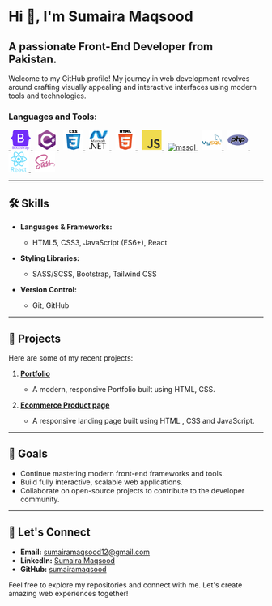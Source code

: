 <h1 align="left">Hi 👋, I'm Sumaira Maqsood</h1>
<h2 align="left">A passionate  Front-End Developer from Pakistan.</h2>

Welcome to my GitHub profile!  My journey in web development revolves around crafting visually appealing and interactive interfaces using modern tools and technologies.








<h3 align="left">Languages and Tools:</h3>
<p align="left"> <a href="https://getbootstrap.com" target="_blank" rel="noreferrer">  &nbsp;<img src="https://raw.githubusercontent.com/devicons/devicon/master/icons/bootstrap/bootstrap-plain-wordmark.svg" alt="bootstrap" width="40" height="40"/>  </a>&nbsp; <a href="https://www.w3schools.com/cs/" target="_blank" rel="noreferrer"> <img src="https://raw.githubusercontent.com/devicons/devicon/master/icons/csharp/csharp-original.svg" alt="csharp" width="40" height="40"/> </a> &nbsp; <a href="https://www.w3schools.com/css/" target="_blank" rel="noreferrer"> <img src="https://raw.githubusercontent.com/devicons/devicon/master/icons/css3/css3-original-wordmark.svg" alt="css3" width="40" height="40"/> </a>&nbsp; <a href="https://dotnet.microsoft.com/" target="_blank" rel="noreferrer"> <img src="https://raw.githubusercontent.com/devicons/devicon/master/icons/dot-net/dot-net-original-wordmark.svg" alt="dotnet" width="40" height="40"/> </a> &nbsp; <a href="https://www.w3.org/html/" target="_blank" rel="noreferrer"> <img src="https://raw.githubusercontent.com/devicons/devicon/master/icons/html5/html5-original-wordmark.svg" alt="html5" width="40" height="40"/> </a> &nbsp; <a href="https://developer.mozilla.org/en-US/docs/Web/JavaScript" target="_blank" rel="noreferrer"> <img src="https://raw.githubusercontent.com/devicons/devicon/master/icons/javascript/javascript-original.svg" alt="javascript" width="40" height="40"/> </a> &nbsp; <a href="https://www.microsoft.com/en-us/sql-server" target="_blank" rel="noreferrer"> <img src="https://www.svgrepo.com/show/303229/microsoft-sql-server-logo.svg" alt="mssql" width="40" height="40"/> </a> &nbsp; <a href="https://www.mysql.com/" target="_blank" rel="noreferrer"> <img src="https://raw.githubusercontent.com/devicons/devicon/master/icons/mysql/mysql-original-wordmark.svg" alt="mysql" width="40" height="40"/> </a> &nbsp; <a href="https://www.php.net" target="_blank" rel="noreferrer"> <img src="https://raw.githubusercontent.com/devicons/devicon/master/icons/php/php-original.svg" alt="php" width="40" height="40"/> </a>&nbsp; <a href="https://reactjs.org/" target="_blank" rel="noreferrer"> <img src="https://raw.githubusercontent.com/devicons/devicon/master/icons/react/react-original-wordmark.svg" alt="react" width="40" height="40"/> </a>&nbsp; <a href="https://sass-lang.com" target="_blank" rel="noreferrer"> <img src="https://raw.githubusercontent.com/devicons/devicon/master/icons/sass/sass-original.svg" alt="sass" width="40" height="40"/> </a> </p>


____


## 🛠 Skills

- **Languages & Frameworks:**
  
  -  HTML5, CSS3, JavaScript (ES6+), React
- **Styling Libraries:**
  -  SASS/SCSS, Bootstrap, Tailwind CSS
- **Version Control:**
  - Git, GitHub

---

## 🌟 Projects

Here are some of my recent projects:

1. **[Portfolio](https://sumaira-maqsood-porfolio.vercel.app/)**
   - A modern, responsive Portfolio built using HTML, CSS.

2. **[Ecommerce Product  page](https://ecommerce-product-page-alpha-eight.vercel.app/)**
   - A responsive landing page built using HTML ,  CSS and JavaScript.

---

## 🚀 Goals

- Continue mastering modern front-end frameworks and tools.
- Build fully interactive, scalable web applications.
- Collaborate on open-source projects to contribute to the developer community.

---

## 💬 Let's Connect

- **Email:** sumairamaqsood12@gmail.com
- **LinkedIn:** [Sumaira Maqsood](https://www.linkedin.com/in/sumaira-m-a23a72196/)
- **GitHub:** [sumairamaqsood](https://github.com/sumairamaqsood)

Feel free to explore my repositories and connect with me. Let's create amazing web experiences together!
